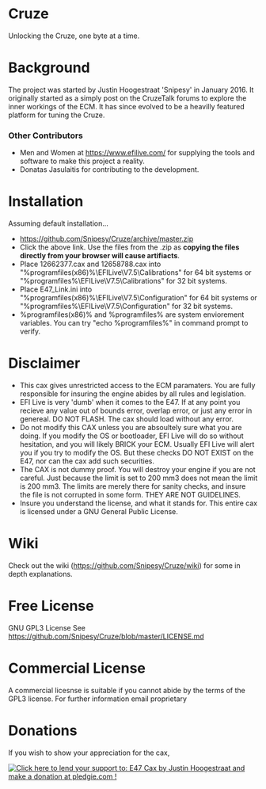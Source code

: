 # Cruze
Unlocking the Cruze, one byte at a time.

# Background

The project was started by Justin Hoogestraat 'Snipesy' in January 2016. It originally started as a simply post on the CruzeTalk forums to explore the inner workings of the ECM. It has since evolved to be a heavilly featured platform for tuning the Cruze.

### Other Contributors

* Men and Women at https://www.efilive.com/ for supplying the tools and software to make this project a reality.
* Donatas Jasulaitis for contributing to the development.

# Installation
Assuming default installation...

* https://github.com/Snipesy/Cruze/archive/master.zip 
* Click the above link. Use the files from the .zip as **copying the files directly from your browser will cause artifiacts**.
* Place 12662377.cax and 12658788.cax into "%programfiles(x86)%\EFILive\V7.5\Calibrations\" for 64 bit systems or "%programfiles%\EFILive\V7.5\Calibrations" for 32 bit systems.
* Place E47_Link.ini into "%programfiles(x86)%\EFILive\V7.5\Configuration\" for 64 bit systems or "%programfiles%\EFILive\V7.5\Configuration" for 32 bit systems.
* %programfiles(x86)% and %programfiles% are system enviorement variables. You can try "echo %programfiles%" in command prompt to verify.


# Disclaimer

* This cax gives unrestricted access to the ECM paramaters. You are fully responsible for insuring the engine abides by all rules and legislation.
* EFI Live is very 'dumb' when it comes to the E47. If at any point you recieve any value out of bounds error, overlap error, or just any error in genereal. DO NOT FLASH. The cax should load without any error.
* Do not modify this CAX unless you are absoultely sure what you are doing. If you modify the OS or bootloader, EFI Live will do so without hesitation, and you will likely BRICK your ECM. Usually EFI Live will alert you if you try to modify the OS. But these checks DO NOT EXIST on the E47, nor can the cax add such securities.
* The CAX is not dummy proof. You will destroy your engine if you are not careful. Just because the limit is set to 200 mm3 does not mean the limit is 200 mm3. The limits are merely there for sanity checks, and insure the file is not corrupted in some form. THEY ARE NOT GUIDELINES.
* Insure you understand the license, and what it stands for. This entire cax is licensed under a GNU General Public License.

# Wiki

Check out the wiki (https://github.com/Snipesy/Cruze/wiki) for some in depth explanations.

# Free License

GNU GPL3 License
  See https://github.com/Snipesy/Cruze/blob/master/LICENSE.md

# Commercial License

A commercial licesnse is suitable if you cannot abide by the terms of the GPL3 license. For further information email proprietary
  


# Donations

If you wish to show your appreciation for the cax,

<a href='https://pledgie.com/campaigns/31855'><img alt='Click here to lend your support to: E47 Cax by Justin Hoogestraat and make a donation at pledgie.com !' src='https://pledgie.com/campaigns/31855.png?skin_name=chrome' border='0' ></a>
